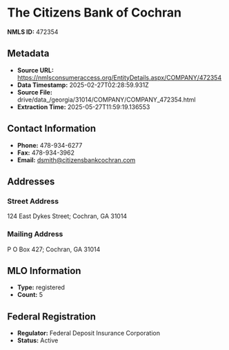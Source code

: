 # The Citizens Bank of Cochran

**NMLS ID:** 472354

## Metadata
- **Source URL:** https://nmlsconsumeraccess.org/EntityDetails.aspx/COMPANY/472354
- **Data Timestamp:** 2025-02-27T02:28:59.931Z
- **Source File:** drive/data_/georgia/31014/COMPANY/COMPANY_472354.html
- **Extraction Time:** 2025-05-27T11:59:19.136553

## Contact Information
- **Phone:** 478-934-6277
- **Fax:** 478-934-3962
- **Email:** dsmith@citizensbankcochran.com

## Addresses
### Street Address
124 East Dykes Street; Cochran, GA 31014

### Mailing Address
P O Box 427; Cochran, GA 31014

## MLO Information
- **Type:** registered
- **Count:** 5

## Federal Registration
- **Regulator:** Federal Deposit Insurance Corporation
- **Status:** Active
